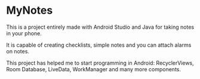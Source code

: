 # MyNotes

This is a project entirely made with Android Studio and Java for taking notes in your phone.

It is capable of creating checklists, simple notes and you can attach alarms on notes.

This project has helped me to start programming in Android: RecyclerViews, Room Database, LiveData, WorkManager and many more components. 
